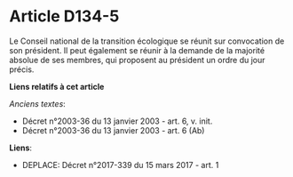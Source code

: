 # Article D134-5

Le Conseil national de la transition écologique se réunit sur convocation de son président. Il peut également se réunir à la
demande de la majorité absolue de ses membres, qui proposent au président un ordre du jour précis.

**Liens relatifs à cet article**

_Anciens textes_:

  - Décret n°2003-36 du 13 janvier 2003 - art. 6, v. init.
  - Décret n°2003-36 du 13 janvier 2003 - art. 6 (Ab)

**Liens**:

  - DEPLACE: Décret n°2017-339 du 15 mars 2017 - art. 1
